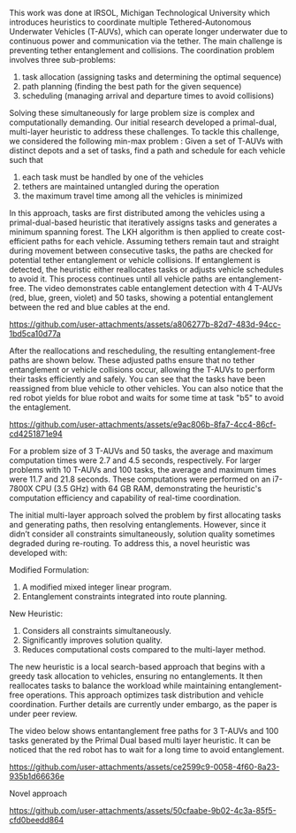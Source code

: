 This work was done at IRSOL, Michigan Technological University which introduces heuristics to coordinate multiple Tethered-Autonomous Underwater Vehicles (T-AUVs), which can operate longer underwater due to continuous power and communication via the tether. The main challenge is preventing tether entanglement and collisions. The coordination problem involves three sub-problems:
1) task allocation (assigning tasks and determining the optimal sequence)
2) path planning (finding the best path for the given sequence)
3) scheduling (managing arrival and departure times to avoid collisions)

Solving these simultaneously for large problem size is complex and computationally demanding. Our initial research developed a primal-dual, multi-layer heuristic to address these challenges. To tackle this challenge, we considered the following min-max problem :
Given a set of T-AUVs with distinct depots and a set of tasks, find a path and schedule for each vehicle such that
1) each task must be handled by one of the vehicles
2) tethers are maintained untangled during the operation
3) the maximum travel time among all the vehicles is minimized

In this approach, tasks are first distributed among the vehicles using a primal-dual-based heuristic that iteratively assigns tasks and generates a minimum spanning forest. The LKH algorithm is then applied to create cost-efficient paths for each vehicle. Assuming tethers remain taut and straight during movement between consecutive tasks, the paths are checked for potential tether entanglement or vehicle collisions. If entanglement is detected, the heuristic either reallocates tasks or adjusts vehicle schedules to avoid it. This process continues until all vehicle paths are entanglement-free. The video demonstrates cable entanglement detection with 4 T-AUVs (red, blue, green, violet) and 50 tasks, showing a potential entanglement between the red and blue cables at the end.

https://github.com/user-attachments/assets/a806277b-82d7-483d-94cc-1bd5ca10d77a

After the reallocations and rescheduling, the resulting entanglement-free paths are shown below. These adjusted paths ensure that no tether entanglement or vehicle collisions occur, allowing the T-AUVs to perform their tasks efficiently and safely. You can see that the tasks have been reassigned from blue vehicle to other vehicles. You can also notice that the red robot yields for blue robot and waits for some time at task "b5" to avoid the entaglement. 

https://github.com/user-attachments/assets/e9ac806b-8fa7-4cc4-86cf-cd4251871e94

For a problem size of 3 T-AUVs and 50 tasks, the average and maximum computation times were 2.7 and 4.5 seconds, respectively. For larger problems with 10 T-AUVs and 100 tasks, the average and maximum times were 11.7 and 21.8 seconds. These computations were performed on an i7-7800X CPU (3.5 GHz) with 64 GB RAM, demonstrating the heuristic's computation efficiency and capability  of real-time coordination.

The initial multi-layer approach solved the problem by first allocating tasks and generating paths, then resolving entanglements. However, since it didn’t consider all constraints simultaneously, solution quality sometimes degraded during re-routing. To address this, a novel heuristic was developed with:

Modified Formulation:
1. A modified mixed integer linear program.
2. Entanglement constraints integrated into route planning.

New Heuristic:
1. Considers all constraints simultaneously.
2. Significantly improves solution quality.
3. Reduces computational costs compared to the multi-layer method.

The new heuristic is a local search-based approach that begins with a greedy task allocation to vehicles, ensuring no entanglements. It then reallocates tasks to balance the workload while maintaining entanglement-free operations. This approach optimizes task distribution and vehicle coordination. Further details are currently under embargo, as the paper is under peer review.

The video below shows entantanglement free paths for 3 T-AUVs and 100 tasks generated by the Primal Dual based multi layer heuristic. It can be noticed that the red robot has to wait for a long time to avoid entanglement. 

https://github.com/user-attachments/assets/ce2599c9-0058-4f60-8a23-935b1d66636e

Novel approach

https://github.com/user-attachments/assets/50cfaabe-9b02-4c3a-85f5-cfd0beedd864








